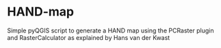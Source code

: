 # HAND-map
Simple pyQGIS script to generate a HAND map using the PCRaster plugin and RasterCalculator as explained by Hans van der Kwast
